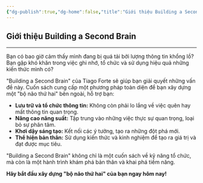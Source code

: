 ```yaml
---
{"dg-publish":true,"dg-home":false,"title":"Giới thiệu Building a Second Brain","date":"2025-01-31","tags":["book","books/building-second-brain"],"dg-path":"Books/03 - Building a Second Brain/Giới thiệu Building a Second Brain.md","permalink":"/books/03-building-a-second-brain/gioi-thieu-building-a-second-brain/","dgPassFrontmatter":true,"updated":"2025-01-31T09:35:55.194+07:00"}
---
```


## Giới thiệu Building a Second Brain
---

Bạn có bao giờ cảm thấy mình đang bị quá tải bởi lượng thông tin khổng lồ? Bạn gặp khó khăn trong việc ghi nhớ, tổ chức và sử dụng hiệu quả những kiến thức mình có?

"Building a Second Brain" của Tiago Forte sẽ giúp bạn giải quyết những vấn đề này. Cuốn sách cung cấp một phương pháp toàn diện để bạn xây dựng một "bộ não thứ hai" bên ngoài, hỗ trợ bạn:

* **Lưu trữ và tổ chức thông tin:** Không còn phải lo lắng về việc quên hay mất thông tin quan trọng.
* **Nâng cao năng suất:** Tập trung vào những việc thực sự quan trọng, loại bỏ sự phân tâm.
* **Khơi dậy sáng tạo:** Kết nối các ý tưởng, tạo ra những đột phá mới.
* **Thể hiện bản thân:**  Sử dụng kiến thức và kinh nghiệm để tạo ra giá trị và đạt được mục tiêu.

"Building a Second Brain" không chỉ là một cuốn sách về kỹ năng tổ chức, mà còn là một hành trình khám phá bản thân và khai phá tiềm năng. 

**Hãy bắt đầu xây dựng "bộ não thứ hai" của bạn ngay hôm nay!**
